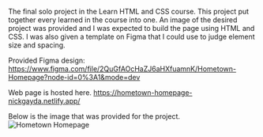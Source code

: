 The final solo project in the Learn HTML and CSS course. This project put together every learned in the course into one. An image of the desired project was provided and I was expected to build the page using HTML and CSS. I was also given a template on Figma that I could use to judge element size and spacing.

Provided Figma design: https://www.figma.com/file/2QuGfAOcHaZJ6aHXfuamnK/Hometown-Homepage?node-id=0%3A1&mode=dev

Web page is hosted here. https://hometown-homepage-nickgayda.netlify.app/

Below is the image that was provided for the project.
![Hometown Homepage](https://github.com/NickGayda/Frontend-Career-Path/assets/54640052/86e664c9-e787-4025-87f2-d6672c72d413)

